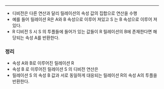 -- --

- 디비전은 다른 연산과 달리 릴레이션의 속성 값의 집합으로 연산을 수행
- 예를 들어 릴레이션  R은 A와 B 속성으로 이루어 져있고  S 는 B 속성으로 이루어 져있다.
- R 디비전 S 시 S 의 투플들에 들어가 있는 값들이 R 릴레이션의 B에 존재한다면 해당되는 속성 A를 반환한다.

### 정리

- 속성 A와 B로 이루어진 릴레이션 R
- 속성 B 로 이루어진 릴레이션 S 의 디비전 연산은
- 릴레이션 S 의 속성 B 값과 서로 동일하게 대응되는 릴레이션 R의 속성 A의 투플을 반환한다.